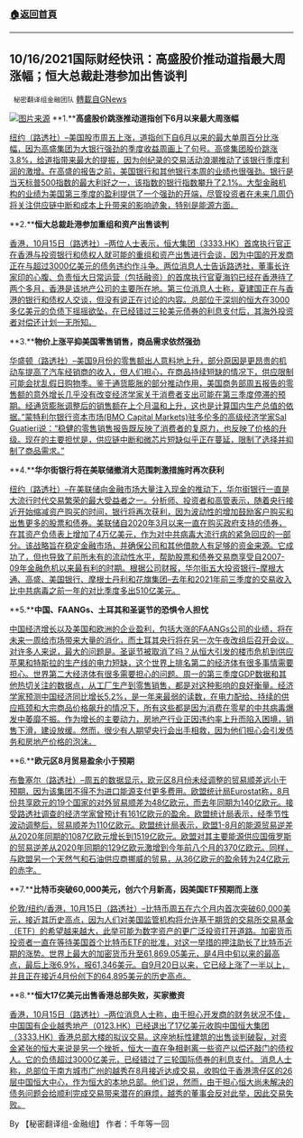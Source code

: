 ###  [:house:返回首頁](https://github.com/ourhimalayas/txt)
---


## 10/16/2021国际财经快讯：高盛股价推动道指最大周涨幅；恒大总裁赴港参加出售谈判
` 秘密翻译组金融团队` [轉載自GNews](https://gnews.org/zh-hans/1597751/)

![](https://assets.gnews.org/wp-content/uploads/2021/10/图片2-22.png)[图片来源](https://dzm0ugdauank9.cloudfront.net/)
**1.****高盛股价跳涨推动道指创下6月以来最大周涨幅**

[纽约（路透社）–美国股市周五上涨，道指创下自6月以来的最大单周百分比涨幅，因为高盛集团为大银行强劲的季度收益周画上了句号。高盛集团股价跳涨3.8%，给道指带来最大的提振，因为创纪录的交易活动浪潮推动了该银行季度利润的激增。在高盛的报告之前，美国银行和其他银行本周的业绩也很强劲。银行是当天标普500指数的最大利好之一，该指数的银行指数攀升了2.1%。大型金融机构的业绩为美国第三季度的盈利提供了一个强劲的开端，尽管投资者在未来几周仍将关注供应链中断和成本上升带来的影响迹象，特别是能源方面。](https://www.oann.com/futures-edge-higher-ahead-of-goldman-earnings-retail-sales-data/)

**2.****恒大总裁赴港参加重组和资产出售谈判**

[香港，10月15日（路透社）–两位人士表示，恒大集团（3333.HK）首席执行官正在香港与投资银行和债权人就可能的重组和资产出售进行会谈，因为中国的开发商正在与超过3000亿美元的债务违约作斗争。两位消息人士告诉路透社，董事长许家印的心腹、负责恒大日常运营（包括融资）的首席执行官夏海钧已经在香港待了两个多月，香港是该地产公司的主要所在地。第三位消息人士称，夏建国正在与香港的银行和债权人交谈，但没有说正在讨论的内容。总部位于深圳的恒大在3000多亿美元的负债下摇摇欲坠，在已经错过三轮美元债券的利息支付后，其海外投资者对偿还计划一无所知。](https://www.reuters.com/world/china/exclusive-evergrande-ceo-hong-kong-restructuring-asset-sale-talks-sources-say-2021-10-15/)

**3.****物价上涨平抑美国零售销售，商品需求依然强劲**

[华盛顿（路透社）–美国9月份的零售额出人意料地上升，部分原因是更昂贵的机动车提高了汽车经销商的收入，但人们担心，在商品持续短缺的情况下，供应限制可能会扰乱假日购物季。鉴于通货膨胀的部分推动作用，美国商务部周五报告的零售额的意外增长几乎没有改变经济学家关于消费者支出可能在第三季度停滞的预期。经通货膨胀调整后的销售额在上个月温和上升，这也是计算国内生产总值的依据。”蒙特利尔银行资本市场(BMO Capital Markets)驻多伦多的高级经济学家Sal Guatieri说：“稳健的零售销售报告既反映了消费者的复原力，也反映了价格的升级。现在的主要担忧是，供应链中断和微芯片短缺似乎正在蔓延，限制了选择并抑制了商品需求。”](https://www.oann.com/u-s-retail-sales-unexpectedly-rise-in-september-despite-shortages/)

**4.****华尔街银行将在美联储撤消大范围刺激措施时再次获利**

[纽约（路透社）–在美联储向金融市场大量注入现金的推动下，华尔街银行一直是大流行时代交易繁荣的最大受益者之一。分析师、投资者和高管表示，随着央行接近开始缩减资产购买的时间，银行将再次获利，因为波动性的增加鼓励客户购买和出售更多的股票和债券。美联储自2020年3月以来一直在购买政府支持的债券，在其资产负债表上增加了4万亿美元，作为对中共病毒大流行病的紧急回应的一部分。该战略旨在稳定金融市场，并确保公司和其他借款人有足够的资金来源。它成功了，但也导致了前所未有的流动性水平，帮助股票和债券交易商享受自2007-09年金融危机以来最有利的时期。根据公司财报，华尔街五大投资银行–摩根大通、高盛、美国银行、摩根士丹利和花旗集团–去年和2021年前三季度的交易收入比中共病毒之前一年的对比季度多出510亿美元。](https://www.oann.com/wall-street-banks-set-to-profit-again-when-fed-withdraws-pandemic-stimulus/)

**5.****中国、FAANGs、土耳其和圣诞节的恐惧令人担忧**

[中国经济增长以及美国和欧洲的企业盈利，包括大涨的FAANGs公司的业绩，将在未来一周给市场带来大量的消化，而土耳其央行将在另一次午夜改组后召开会议。对许多人来说，最大的问题是。圣诞节被取消了吗？从恒大引发的楼市危机到供应苹果和特斯拉的生产线的电力短缺，这个世界上排名第二的经济体有很多事情需要担心。世界第二大经济体有很多需要担心的问题。周一的第三季度GDP数据和其他热切关注的数据点，从工厂生产到零售销售，都是对这种影响的良好衡量。经济学家预测中国经济同比增长5.2%，是一年来最弱的读数，在电力配给、持续的供应瓶颈和大宗商品价格飙升的情况下，所有这些都是因为消费在零星的中共病毒爆发中萎靡不振。作为增长的主要动力，房地产行业正因违约率上升而陷入困境，销售下滑，建设放缓。然而，很少有人期望央行会出手相救，因为他们担心会引发债务和房地产价格的泡沫。](https://www.oann.com/take-five-china-faangs-turkey-and-christmas-fears-loom-large/)

**6.****欧元区8月贸易盈余小于预期**

[布鲁塞尔（路透社）–周五的数据显示，欧元区8月份未经调整的贸易顺差远小于预期，因为该集团不得不为进口能源支付更多费用。欧盟统计局Eurostat称，8月份共享欧元的19个国家的对外贸易顺差为48亿欧元，而去年同期为140亿欧元。接受路透社调查的经济学家曾预计有161亿欧元的盈余。欧盟统计局表示，经季节性波动调整后，贸易顺差为110亿欧元。欧盟统计局表示，欧盟1-8月的能源贸易逆差从2020年同期的1087亿欧元增长到1519亿欧元。欧盟对其主要能源供应国俄罗斯的贸易逆差从2020年同期的129亿欧元激增到今年前八个月的370亿欧元。同样，与欧盟另一个天然气和石油供应商挪威的贸易，从36亿欧元的盈余转为24亿欧元的赤字。](https://www.oann.com/euro-zone-trade-surplus-smaller-than-expected-in-aug/)

**7.****比特币突破60,000美元，创六个月新高，因美国ETF预期而上涨**

[伦敦/纽约/香港，10月15日（路透社）–比特币周五在六个月内首次突破60,000美元，接近其历史高点，因为人们对美国监管机构将允许基于期货的交易所交易基金（ETF）的希望越来越大，此举可能为数字资产的更广泛投资打开道路。加密货币投资者一直在等待美国首个比特币ETF的批准，对这一举措的押注助长了比特币近期的涨势。世界上最大的加密货币升至61,869.05美元，是4月中旬以来的最高点，最后上涨6.9%，报61,346美元。自9月20日以来，它已经上涨了一半以上，并且正在接近4月份创下的64,895美元的历史高点。](https://www.reuters.com/business/finance/us-sec-poised-allow-first-bitcoin-futures-etf-bloomberg-news-2021-10-15/)

**8.****恒大17亿美元出售香港总部失败，买家撤资**

[香港，10月15日（路透社）–两位消息人士称，由于担心开发商的财务状况不佳，中国国有企业越秀地产（0123.HK）已经退出了17亿美元收购中国恒大集团（3333.HK）香港总部大楼的拟议交易。这座地标性建筑的出售谈判破裂，对资金紧张的恒大来说是另一个挫折，恒大一直在争相剥离一些资产以偿还敲门的债权人。它的负债超过3000亿美元，已经错过了三轮国际债券的利息支付。 消息人士称，总部位于南方城市广州的越秀在8月接近达成交易，收购位于香港湾仔区的26层中国恒大中心，作为恒大的本地总部。他们说，然而，由于担心恒大尚未解决的债务问题会给顺利完成交易带来潜在的麻烦，越秀的董事会反对此举，因此交易失败。](https://www.reuters.com/world/china/exclusive-evergrandes-17-bln-hong-kong-headquarters-sale-flops-buyer-withdraws-2021-10-15/)

By 【秘密翻译组-金融组】
作者：千年等一回
